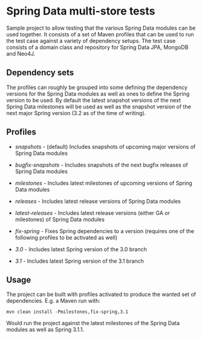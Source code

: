 # Spring Data multi-store tests

Sample project to allow testing that the various Spring Data modules can be used together. It consists of a set of Maven profiles that can be used to run the test case against a variety of dependency setups. The test case consists of a domain class and repository for Spring Data JPA, MongoDB and Neo4J.

## Dependency sets

The profiles can roughly be grouped into some defining the dependency versions for the Spring Data modules as well as ones to define the Spring version to be used. By default the latest snapshot versions of the next Spring Data milestones will be used as well as the snapshot version of the next major Spring version (3.2 as of the time of writing).

## Profiles

- *snapshots* - (default) Includes snapshots of upcoming major versions of Spring Data modules
- *bugfix-snapshots* - Includes snapshots of the next bugfix releases of Spring Data modules
- *milestones* - Includes latest milestones of upcoming versions of Spring Data modules
- *releases* - Includes latest release versions of Spring Data modules
- *latest-releases* - Includes latest release versions (either GA or milestones) of Spring Data modules

- *fix-spring* - Fixes Spring dependencies to a version (requires one of the following profiles to be activated as well)
- *3.0* - Includes latest Spring version of the 3.0 branch
- *3.1* - Includes latest Spring version of the 3.1 branch

## Usage
The project can be built with profiles activated to produce the wanted set of dependencies. E.g. a Maven run with:

`mvn clean install -Pmilestones,fix-spring,3.1`

Would run the project against the latest milestones of the Spring Data modules as well as Spring 3.1.1. 
